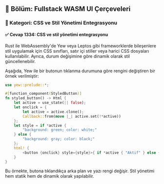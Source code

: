 ## 📘 Bölüm: Fullstack WASM UI Çerçeveleri  
### 🔹 Kategori: CSS ve Stil Yönetimi Entegrasyonu  
#### ✅ Cevap 1334: CSS ve stil yönetimi entegrasyonu

Rust ile WebAssembly'de Yew veya Leptos gibi frameworklerde bileşenlere stil uygulamak için CSS sınıfları, satır içi stiller veya harici CSS dosyaları kullanılabilir. Ayrıca, durum değişimine göre dinamik olarak stil güncellenebilir.

Aşağıda, Yew ile bir butonun tıklanma durumuna göre rengini değiştiren bir örnek verilmiştir:

```rust
use yew::prelude::*;

#[function_component(StyledButton)]
fn styled_button() -> Html {
    let active = use_state(|| false);
    let onclick = {
        let active = active.clone();
        Callback::from(move |_| active.set(!*active))
    };
    let style = if *active {
        "background: green; color: white;"
    } else {
        "background: gray; color: black;"
    };
    html! {
        <button {onclick} style={style}>{ if *active { "Aktif" } else { "Pasif" } }</button>
    }
}
```

Bu örnekte, butona tıklandıkça arka plan ve yazı rengi değişir. Stil yönetimi hem statik hem de dinamik olarak yapılabilir.
